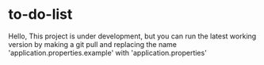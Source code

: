 # to-do-list

Hello, This project is under development, but you can run the latest working version by making a git pull and replacing the name 'application.properties.example' with 'application.properties'
